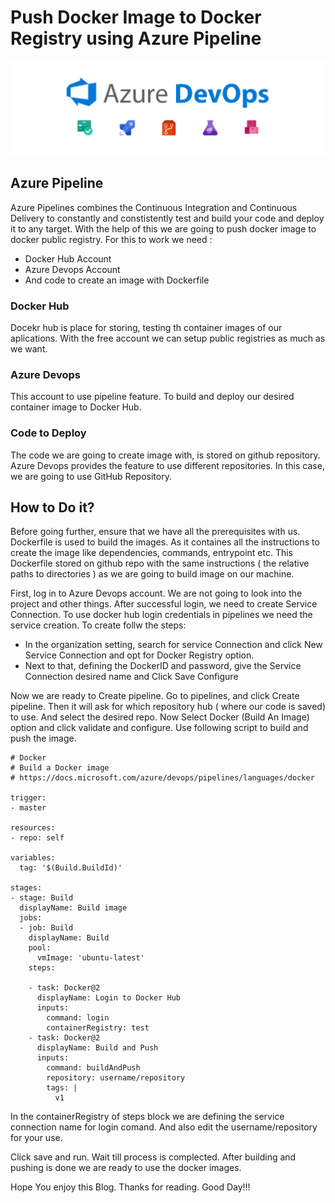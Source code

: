 # Push Docker Image to Docker Registry using Azure Pipeline

![Azure_devops](https://raw.githubusercontent.com/rahulwaykos/azure-devops/master/azure_devops.png)

## Azure Pipeline
Azure Pipelines combines the Continuous Integration and Continuous Delivery to constantly and constistently test and build your code and deploy it to any target. With the help of this we are going to push docker image to docker public registry. For this to work we need :
- Docker Hub Account
- Azure Devops Account
- And code to create an image with Dockerfile

### Docker Hub
Docekr hub is place for storing, testing th container images of our aplications. With the free account we can setup public registries as much as we want. 
### Azure Devops
This account to use pipeline feature. To build and deploy our desired container image to Docker Hub. 
### Code to Deploy
The code we are going to create image with, is stored on github repository. Azure Devops provides the feature to use different repositories. In this case, we are going to use GitHub Repository.

## How to Do it?

Before going further, ensure that we have all the prerequisites with us.
Dockerfile is used to build the images. As it containes all the instructions to create the image like dependencies, commands, entrypoint etc. This Dockerfile stored on github repo with the same instructions ( the relative paths to directories ) as we are going to build image on our machine.

First, log in to Azure Devops account. We are not going to look into the project and other things. After successful login, we need to create Service Connection.
To use docker hub login credentials in pipelines we need the service creation. To create follw the steps:
- In the organization setting, search for service Connection and click New Service Connection and opt for Docker Registry option.
- Next to that, defining the DockerID and password, give the Service Connection desired name and Click Save Configure

Now we are ready to Create pipeline. Go to pipelines, and click Create pipeline. Then it will ask for which repository hub ( where our code is saved) to use. And select the desired repo.
Now Select Docker (Build An Image) option and click validate and configure. Use following script to build and push the image.
```
# Docker
# Build a Docker image 
# https://docs.microsoft.com/azure/devops/pipelines/languages/docker

trigger:
- master

resources:
- repo: self

variables:
  tag: '$(Build.BuildId)'

stages:
- stage: Build
  displayName: Build image
  jobs:  
  - job: Build
    displayName: Build
    pool:
      vmImage: 'ubuntu-latest'
    steps:
    
    - task: Docker@2
      displayName: Login to Docker Hub
      inputs:
        command: login
        containerRegistry: test
    - task: Docker@2
      displayName: Build and Push
      inputs:
        command: buildAndPush
        repository: username/repository
        tags: |
          v1
```
In the containerRegistry of steps block we are defining the service connection name for login comand. And also edit the username/repository for your use.

Click save and run. Wait till process is complected.
After building and pushing is done we are ready to use the docker images.

Hope You enjoy this Blog. Thanks for reading. Good Day!!!
